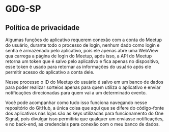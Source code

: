GDG-SP
=====

Política de privacidade
-----

Algumas funções do aplicativo requerem conexão com a conta do Meetup do usuário, durante todo o processo de login, nenhum dado como login e senha é armazenado pelo aplicativo, pois ele apenas abre uma WebView qua carrega a página de login do Meetup, após isso, a API do Meetup retorna um token que é salvo pelo aplicativo e fica apenas no dispositivo, esse token é usado para retornar as informações do usuário após ele permitir acesso do aplicativo a conta dele.

Nesse processo o ID do Meetup do usuário é salvo em um banco de dados para poder realizar sorteios apenas para quem utiliza o aplicativo e enviar notificações direcionadas para quem vai a um determinado evento.

Você pode acompanhar como tudo isso funciona navegando nesse repositório do GitHub, a única coisa que aqui que se difere do código-fonte dos aplicativos nas lojas são as keys utilizadas para funcionamento do One Signal, pois divulgar isso permitiria que qualquer um enviasse notificações, e no back-end, as credenciais para conexão com o meu banco de dados.